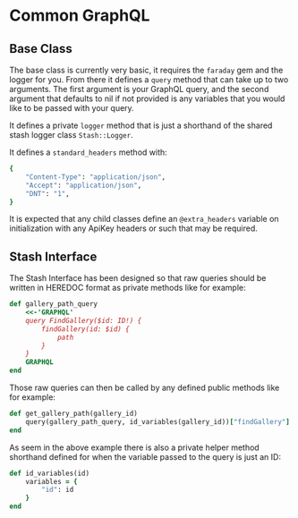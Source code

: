 # Common GraphQL

## Base Class

The base class is currently very basic, it requires the `faraday` gem and the logger for you. From there it defines a `query` method that can take up to two arguments. The first argument is your GraphQL query, and the second argument that defaults to nil if not provided is any variables that you would like to be passed with your query.

It defines a private `logger` method that is just a shorthand of the shared stash logger class `Stash::Logger`.

It defines a `standard_headers` method with:

```Ruby
{
    "Content-Type": "application/json",
    "Accept": "application/json",
    "DNT": "1",
}
```

It is expected that any child classes define an `@extra_headers` variable on initialization with any ApiKey headers or such that may be required.

## Stash Interface

The Stash Interface has been designed so that raw queries should be written in HEREDOC format as private methods like for example:

```Ruby
def gallery_path_query
    <<-'GRAPHQL'
    query FindGallery($id: ID!) {
        findGallery(id: $id) {
            path
        }
    }
    GRAPHQL
end
```

Those raw queries can then be called by any defined public methods like for example:

```Ruby
def get_gallery_path(gallery_id)
    query(gallery_path_query, id_variables(gallery_id))["findGallery"]
end
```

As seem in the above example there is also a private helper method shorthand defined for when the variable passed to the query is just an ID:

```Ruby
def id_variables(id)
    variables = {
        "id": id
    }
end
```
